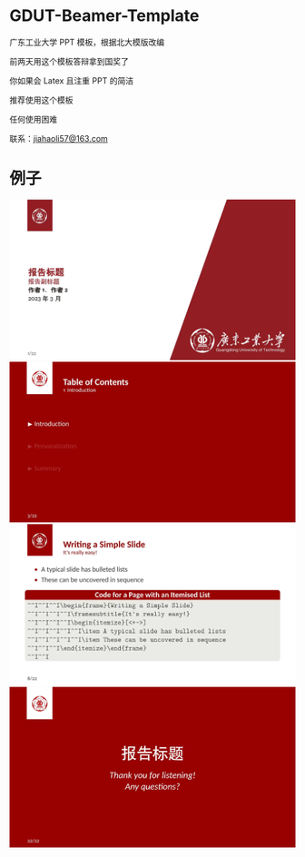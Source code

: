 # GDUT-Beamer-Template
广东工业大学 PPT 模板，根据北大模版改编

前两天用这个模板答辩拿到国奖了

你如果会 Latex 且注重 PPT 的简洁

推荐使用这个模板

任何使用困难

联系：jiahaoli57@163.com
 
# 例子
![image](demo/title_page.jpg)
![image](demo/contents_page.jpg)
![image](demo/content_page.jpg)
![image](demo/end_pag.jpg)
